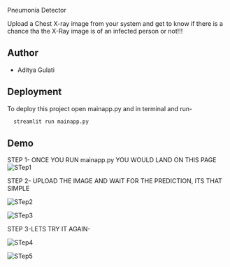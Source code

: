 Pneumonia Detector

Upload a Chest X-ray  image from your system and get to know if 
there is a chance tha the X-Ray image is of an infected person or not!!!

## Author

- Aditya Gulati

## Deployment

To deploy this project
open mainapp.py 
and in terminal and run-

```bash
  streamlit run mainapp.py
```

## Demo
STEP 1- ONCE YOU RUN mainapp.py YOU WOULD LAND ON THIS PAGE
![STep1](https://github.com/adityagulati13/plantdisease/assets/169598316/093b9265-e773-47db-b8b9-b82db558daae)

STEP 2- UPLOAD THE IMAGE AND WAIT FOR THE PREDICTION, ITS THAT SIMPLE

![STep2](https://github.com/adityagulati13/plantdisease/assets/169598316/2ff480bd-2b49-4791-9c4d-0b9e45ebc8f3)

![STep3](https://github.com/adityagulati13/plantdisease/assets/169598316/5af6b35c-61f6-42c6-9968-de89c4f14ab8)

STEP 3-LETS TRY IT AGAIN-

![STep4](https://github.com/adityagulati13/plantdisease/assets/169598316/24e91632-e496-4fe0-b73a-6a6f9b952bcb)

![STep5](https://github.com/adityagulati13/plantdisease/assets/169598316/39eacbb6-5bd3-43cf-8f3b-032f10587356)
